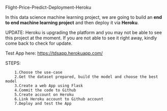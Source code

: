 Flight-Price-Predict-Deployment-Heroku



In this data science machine learning project, we are going to build an **end to end machine learning project** and then deploy it via **Heroku**.

UPDATE: Heroku is upgrading the platform and you may not be able to see this project at the moment. If you are not able to see it right away, kindly come back to check for update.

Test App here: https://tdsapp.herokuapp.com/



STEPS:

        1.Choose the use-case
        2.Get the dataset prepared, build the model and choose the best model
        3.Create a web App using Flask
        4.Commit the code to Github
        5.Create account on Heroku
        6.Link Heroku account to Github account
        7.Deploy and test the App
